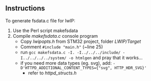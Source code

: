 ## Instructions
To generate fsdata.c file for lwIP:

1) Use the Perl script makefsdata
2) Compile *makefsdata.c* console program
    - Copy *lwipopts.h* from STM32 project, folder *LWIP/Target*
    - Comment `#include "main.h"` (~line 25) 
    - run
    `gcc makefsdata.c -I. -I../../../include/ -I../../../../system/ -o htmlgen` and pray that it works...
    - if you need more data types (eg. svg), add: `-D'HTTPD_ADDITIONAL_CONTENT_TYPES={"svg", HTTP_HDR_SVG}'`
        - refer to *httpd_structs.h*

